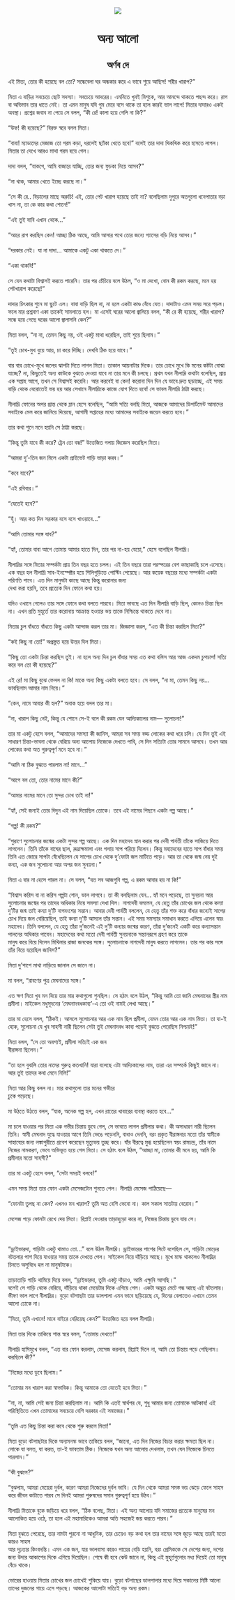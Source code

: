 <div align=center> <img src="../../metadata/images/rabibasariya/অন্য-আলো.jpg" align="center" ></div>
<h1 align=center>অন্য আলো</h1>
<h2 align=center>অর্ণব দে</h2>
এই মিতা, তোর কী হয়েছে বল তো? সন্ধেবেলা ঘর অন্ধকার করে এ ভাবে শুয়ে আছিস! শরীর খারাপ?”<br> <br>মিতা এ বাড়ির সবচেয়ে ছোট সদস্যা। সবচেয়ে আদরের। এমনিতে খুবই মিশুকে, আর আনন্দে থাকতে পছন্দ করে। রাগ বা অভিমান তার ধাতে নেই। তা এমন মানুষ যদি গুম মেরে বসে থাকে তা হলে কারই ভাল লাগে! মিতার দাদারও একই অবস্থা। প্রশ্নের জবাব না পেয়ে সে বলল, “কী রে! কালা হয়ে গেলি না কি?”<br> <br>“উফ! কী হয়েছে?” বিরক্ত স্বরে বলল মিতা।<br> <br>“বাবা! ম্যাডামের মেজাজ তো গরম কড়া, ধরলেই ছ্যাঁকা খেতে হবে!” বলেই তার দাদা খিকখিক করে হাসতে লাগল। মিতার তা দেখে আরও মাথা গরম হয়ে গেল।<br> <br>দাদা বলল, “যাকগে, আমি বাজারে যাচ্ছি, তোর জন্য ফুচকা নিয়ে আসব?”<br> <br>“না থাক, আমার খেতে ইচ্ছে করছে না।”<br> <br>“সে কী রে.. বিড়ালের মাছে অরুচি! এই, তোর পেট খারাপ হয়েছে তাই না? বলেছিলাম দুপুরে অতগুলো ধনেপাতার বড়া খাস না, তা কে কার কথা শোনে!”<br> <br>“এই তুই যাবি এখান থেকে...”<br> <br>“আরে রাগ করছিস কেন! আচ্ছা ঠিক আছে, আমি আসার পথে তোর জন্যে গ্যাসের বড়ি নিয়ে আসব।”<br> <br>“দরকার নেই। যা না দাদা... আমাকে একটু একা থাকতে দে।”<br> <br>“একা থাকবি!”<br> <br>সে যেন কথাটা বিশ্বাসই করতে পারেনি। তার পর চেঁচিয়ে বলে উঠল, “ও মা দেখো, বোন কী রকম করছে, মনে হয় পেটখারাপ করেছে!”<br> <br>দাদার চিৎকার শুনে মা ছুটে এল। বাবা বাড়ি ছিল না, না হলে একটা কাণ্ড বেঁধে যেত। দাদাটাও এমন সময় সরে পড়ল। ফলে মার প্রশ্নবাণ একা তাকেই সামলাতে হল। মা এসেই ঘরের আলো জ্বালিয়ে বলল, “কী রে কী হয়েছে, শরীর খারাপ? সন্ধে হয়ে গেছে ঘরের আলো জ্বালাসনি কেন?”<br> <br>মিতা বলল, “না না, তেমন কিছু নয়, ওই একটু মাথা ধরেছিল, তাই শুয়ে ছিলাম।”<br> <br>“তুই চোখ-মুখ ধুয়ে আয়, চা করে দিচ্ছি। দেখবি ঠিক হয়ে যাবে।”<br> <br>বার বার চোখে-মুখে জলের ঝাপটা দিতে লাগল মিতা। তাকাল আয়নাটার দিকে। তার চোখে মুখে কি মনের কষ্টটা বোঝা যাচ্ছে? না, কিছুতেই অন্য কাউকে বুঝতে দেওয়া যাবে না তার মনে কী চলছে। প্রথম যখন নীলাদ্রি কথাটা বলেছিল, প্রায় এক সপ্তাহ আগে, তখন সে বিশ্বাসই করেনি। আর করবেই বা কেন! করোনা দিন দিন যে ভাবে দ্রুত ছড়াচ্ছে, এই সময় বাড়ি থেকে বেরোতেই ভয় হয় আর সেখানে নীলাদ্রিকে কাজে যোগ দিতে হবে! সে ভাবল নীলাদ্রি ঠাট্টা করছে।<br> <br>নীলাদ্রি ফোনের অপর প্রান্ত থেকে ম্লান হেসে বলেছিল, “আমি সত্যি বলছি মিতা, আজকে আমাদের ডিপার্টমেন্ট আমাদের সবাইকে মেল করে জানিয়ে দিয়েছে, আগামী সপ্তাহের মধ্যে আমাদের সবাইকে জয়েন করতে হবে।”<br> <br>তার কথা শুনে মনে হয়নি সে ঠাট্টা করছে।<br> <br>“কিন্তু তুমি যাবে কী করে? ট্রেন তো বন্ধ!” উত্তেজিত গলায় জিজ্ঞেস করেছিল মিতা।<br> <br>“আমরা দু’-তিন জন মিলে একটা প্রাইভেট গাড়ি ভাড়া করব।”<br> <br>“কবে যাবে?”<br> <br>“এই রবিবার।”<br> <br>“যেতেই হবে?”<br> <br>“হুঁ। আর কত দিন সরকার বসে বসে খাওয়াবে...”<br> <br>“আমি তোমার সঙ্গে যাব?”<br> <br>“হ্যাঁ, তোমার বাবা আগে তোমায় আমার হাতে দিন, তার পর না-হয় যেয়ো,” হেসে বলেছিল নীলাদ্রি।<br> <br>নীলাদ্রির সঙ্গে মিতার সম্পর্কটা প্রায় তিন বছর হতে চলল। এই তিন বছরে তারা পরস্পরের বেশ কাছাকাছি চলে এসেছে। এক বছর হল নীলাদ্রি সাব-ইনস্পেক্টর হয়ে শিলিগুড়িতে পোস্টিং পেয়েছে। আর কয়েক বছরের মধ্যে সম্পর্কটা একটা পরিণতি পাবে। এত দিন মানুষটা কাছে আছে কিন্তু করোনার জন্য<br>
দেখা করা হয়নি, তবে প্রত্যেক দিন ফোনে কথা হয়।<br> <br>যদিও ওখানে গেলেও তার সঙ্গে ফোনে কথা বলতে পারবে। মিতা ভাবছে এত দিন নীলাদ্রি বাড়ি ছিল, কোনও চিন্তা ছিল না। এখন প্রতি মুহূর্তে তার করোনায় আক্রান্ত হওয়ার ভয় তাকে নিশ্চিন্তে থাকতে দেবে না।<br> <br>মিতার চুল বাঁধতে বাঁধতে কিছু একটা আন্দাজ করল তার মা। জিজ্ঞাসা করল, “এত কী চিন্তা করছিস মিতা?”<br> <br>“কই কিছু না তো!” অপ্রস্তুত হয়ে উত্তর দিল মিতা।<br> <br>“কিছু তো একটা চিন্তা করছিস তুই। না হলে অন্য দিন চুল বাঁধার সময় এত কথা বলিস আর আজ একদম চুপচাপ! সত্যি করে বল তো কী হয়েছে?”<br> <br>এই রে! মা কিছু বুঝে ফেলল না কি! মাকে অন্য কিছু একটা বলতে হবে। সে বলল, “না মা, তেমন কিছু নয়... ভাবছিলাম আমার নাম নিয়ে।”<br> <br>“কেন, নামে আবার কী হল?” অবাক হয়ে বলল তার মা।<br> <br>“না, খারাপ কিছু নেই, কিন্তু যে শোনে সে-ই বলে কী রকম যেন আদ্যিকালের নাম— সুলোচনা!”<br> <br>তার মা একটু হেসে বলল, “আমাদের সমস্যা কী জানিস, আমরা সব সময় বড্ড লোকের কথা ধরে চলি। যে দিন তুই এই সাধারণ চিন্তা-ভাবনা থেকে বেরিয়ে অন্য আলোয় নিজেকে দেখতে পাবি, সে দিন সত্যিটা তোর সামনে আসবে। তখন আর লোকের কথা অত গুরুত্বপূর্ণ মনে হবে না।”<br> <br>“আমি না ঠিক বুঝতে পারলাম না! মানে…”<br> <br>“আগে বল তো, তোর নামের মানে কী?”<br> <br>“আমার নামের মানে তো সুন্দর চোখ তাই না!”<br> <br>“হ্যাঁ, সেই জন্যই তোর দিদুন এই নাম দিয়েছিল তোকে। তবে এই নামের পিছনে একটা গল্প আছে।”<br> <br>“গল্প! কী রকম?”<br> <br>“পুরাণে সুলোচনার জন্মের একটা সুন্দর গল্প আছে। এক দিন মহাদেব স্নান করার পর দেবী পার্বতী তাঁকে সাজিয়ে দিতে লাগলেন। তিনি তাঁকে বাঘের ছাল, রুদ্রাক্ষমালা এবং গলায় সাপ পরিয়ে দিলেন। কিন্তু মহাদেবের হাতে সাপ বাঁধার সময় তিনি এত জোরে সাপটা বেঁধেছিলেন যে সাপের চোখ থেকে দু’ফোটা জল মাটিতে পড়ে। আর তা থেকে জন্ম নেয় দুই কন্যা, এক জন সুলোচনা আর অপর জন সুনয়না।”<br> <br>মিতা এ বার না হেসে পারল না। সে বলল, “যত সব আজগুবি গল্প, এ রকম আবার হয় না কি!”<br> <br>“বিশ্বাস করিস বা না করিস গল্পটা শোন, ভাল লাগবে। তা কী বলছিলাম যেন... হ্যাঁ মনে পড়েছে, তা সুনয়না আর সুলোচনার জন্মের পর তাদের অধিকার নিয়ে সমস্যা দেখা দিল। নাগদেবী বললেন, যে হেতু তাঁর চোখের জল থেকে কন্যা দু’টির জন্ম তাই কন্যা দু’টি নাগবংশের সন্তান। আবার দেবী পার্বতী বললেন, যে হেতু তাঁর শক্ত করে বাঁধার জন্যেই সাপের চোখ দিয়ে জল বেরিয়েছিল, তাই কন্যা দু’টি আসলে তাঁর সন্তান। এই সময় সমস্যার সমাধান করতে এগিয়ে এলেন স্বয়ং মহাদেব। তিনি বললেন, যে হেতু তাঁরা দু’জনেই এই দু’টি কন্যার জন্মের কারণ, তাঁরা দু’জনেই একটি করে কন্যাসন্তান পালনের অধিকার পাবেন। মহাদেবের কথা মতো দেবী পার্বতী সুনয়নাকে সন্তানরূপে গ্রহণ করে তাকে<br>
মানুষ করে বিয়ে দিলেন মিথিলার রাজা জনকের সঙ্গে। সুলোচনাকে নাগদেবী মানুষ করতে লাগলেন। তার পর কার সঙ্গে তাঁর বিয়ে হয়েছিল জানিস?”<br> <br>মিতা দু’পাশে মাথা নাড়িয়ে জানাল সে জানে না।<br> <br>মা বলল, “রাবণের পুত্র মেঘনাদের সঙ্গে।”<br> <br>এত ক্ষণ মিতা খুব মন দিয়ে তার মার কথাগুলো শুনছিল। সে হঠাৎ বলে উঠল, “কিন্তু আমি তো জানি মেঘনাদের স্ত্রীর নাম প্রমীলা। মাইকেল মধুসূদনের ‘মেঘনাদবধকাব্য’-এ তো ওই নামই লেখা আছে।”<br> <br>তার মা হেসে বলল, “ঠিকই। আসলে সুলোচনার আর এক নাম ছিল প্রমীলা, যেমন তোর আর এক নাম মিতা। তা যা-ই হোক, সুলোচনা যে খুব সাহসী নারী ছিলেন সেটা তুই মেঘনাদবধ কাব্য পড়েই বুঝতে পেরেছিস নিশ্চয়ই!”<br> <br>মিতা বলল, “সে তো অবশ্যই, প্রমীলা সত্যিই এক জন<br>
বীরাঙ্গনা ছিলেন।”<br> <br>“তা হলে বুঝলি তোর নামের গুরুত্ব কতখানি! যারা বলেছে এটা আদ্যিকালের নাম, তারা এর সম্পর্কে কিছুই জানে না। আর তুই তাদের কথা মেনে নিলি!”<br> <br>মিতা আর কিছু বলল না। মার কথাগুলো তার মনের গভীরে<br>
ঢুকে পড়েছে।<br> <br>মা উঠতে উঠতে বলল, “যাক, অনেক গল্প হল, এখন রাতের খাবারের ব্যবস্থা করতে হবে...”<br> <br>মা চলে যাওয়ার পর মিতা এক গভীর চিন্তায় ডুবে গেল, সে ভাবতে লাগল প্রমীলার কথা। কী অসাধারণ নারী ছিলেন তিনি। স্বামী মেঘনাদ যুদ্ধে যাওয়ার আগে তিনি ভেঙে পড়েননি, বাধাও দেননি, বরং প্রকৃত বীরাঙ্গনার মতো তাঁর স্বামীকে সাহায্যের জন্য লঙ্কাপুরীতে প্রবেশ করেছেন মৃত্যুভয় তুচ্ছ করে। যাঁর বীরত্বে মুগ্ধ হয়েছিলেন স্বয়ং রামচন্দ্র, তাঁর নামে নিজের নামকরণ, ভেবে অভিভূত হয়ে গেল মিতা। সে হঠাৎ বলে উঠল, “আচ্ছা মা, তোমার কী মনে হয়, আমি কি প্রমীলার মতো সাহসী?”<br> <br>তার মা একটু হেসে বলল, “সেটা সময়ই বলবে!”<br> <br>এমন সময় মিতা তার ফোন একটা মেসেজটোন শুনতে পেল। নীলাদ্রি মেসেজ পাঠিয়েছে—<br> <br>“ফোনটা তুলছ না কেন? এখনও মন খারাপ? তুমি অত বেশি ভেবো না। কাল সকাল সাতটায় বেরোব।”<br> <br>মেসেজ পড়ে ফোনটা রেখে দেয় মিতা। রিপ্লাই দেওয়ার তাড়াহুড়ো করে না, নিজের চিন্তায় ডুবে যায় সে।<br> <br><br> <br>“ড্রাইভারদা, গাড়িটা একটু থামাও তো...” বলে উঠল নীলাদ্রি। ড্রাইভারের পাশের সিটে বসেছিল সে, গাড়িটা মোড়ের বটতলার পাশ দিয়ে যাওয়ার সময় তাকে দেখতে পেল। সাইকেল নিয়ে দাঁড়িয়ে আছে। মুখে মাস্ক থাকলেও নীলাদ্রির চিনতে অসুবিধে হল না মানুষটাকে।<br> <br>তাড়াতাড়ি গাড়ি থামিয়ে দিয়ে বলল, “ড্রাইভারদা, তুমি একটু দাঁড়াও, আমি এক্ষুনি আসছি।”<br>
বলেই সে গাড়ি থেকে বেরিয়ে, দাঁড়িয়ে থাকা মেয়েটার দিকে এগিয়ে গেল। একটা অদ্ভুত মেটে গন্ধ আছে এই বটতলায়। ভীষণ ভাল লাগে নীলাদ্রির। বুড়ো বটগাছটা তার ডালপালা এমন ভাবে ছড়িয়েছে যে, দিনের বেলাতেও এখানে তেমন আলো ঢোকে না।<br> <br>“মিতা, তুমি এখানে! মানে বাইরে বেরিয়েছ কেন?” উত্তেজিত হয়ে বলল নীলাদ্রি।<br> <br>মিতা তার দিকে তাকিয়ে শান্ত স্বরে বলল, “তোমায় দেখতে!”<br> <br>নীলাদ্রি হাসিমুখে বলল, “এত বার ফোন করলাম, মেসেজ করলাম, রিপ্লাই দিলে না, আমি তো চিন্তায় পড়ে গেছিলাম। করছিলে কী?”<br> <br>“নিজের মধ্যে ডুবে ছিলাম।”<br> <br>“তোমার মন খারাপ করা স্বাভাবিক। কিন্তু আমাকে তো যেতেই হবে মিতা।”<br> <br>“না, না, আমি সেই জন্য চিন্তা করছিলাম না। আমি কি এতই স্বার্থপর যে, শুধু আমার জন্য তোমাকে আটকাব! এই পরিস্থিতিতে এখন তোমাদের সবচেয়ে বেশি দরকার এই সমাজের।”<br> <br>“তুমি এত কিছু চিন্তা করা কবে থেকে শুরু করলে মিতা!”<br> <br>মিতা বুড়ো বটগাছটার দিকে অন্যমনস্ক ভাবে তাকিয়ে বলল, “জানো, এত দিন নিজের বিচার করার ক্ষমতা ছিল না। লোকে যা বলত, যা করত, তা-ই ভাবতাম ঠিক। নিজেকে যখন অন্য আলোয় দেখলাম, তখন যেন নিজেকে চিনতে পারলাম।”<br> <br>“কী বুঝলে?”<br> <br>“বুঝলাম, আমরা মেয়েরা দুর্বল, কারণ আমরা নিজেদের দুর্বল ভাবি। যে দিন থেকে আমরা সমস্ত ভয় ঝেড়ে ফেলে সাহস করে জীবন কাটাতে পারব সে দিনই আমরা পুরুষদের সমান গুরুত্বপূর্ণ হয়ে উঠব।”<br> <br>নীলাদ্রি মিতাকে বুকে জড়িয়ে ধরে বলল, “ঠিক বলেছ, মিতা। এই অন্য আলোয় যদি সমাজের প্রত্যেক মানুষের মন আলোকিত হয়ে ওঠে, তা হলে এই মহামারিকেও আমরা অতি সহজেই জয় করতে পারব।”<br> <br>মিতা বুঝতে পেরেছে, তার নামটা পুরনো না আধুনিক, তার চেয়েও বড় কথা হল তার নামের সঙ্গে জুড়ে আছে তারই মতো কারও সাহস<br>
আর দৃঢ়তার কিংবদন্তি। এমন এক জন, যার ভালবাসা কারও পায়ের বেড়ি হয়নি, বরং প্রেমিককে সে দেশের জন্য, দশের জন্য উদার আকাশের দিকে এগিয়ে দিয়েছিল। শেষে কী হবে কেউ জানে না, কিন্তু এই মুহূর্তগুলোর মধ্য দিয়েই তো মানুষ বেঁচে থাকে।<br> <br>ভোরের হাওয়ায় মিতার চোখের জল চোখেই শুকিয়ে যায়। বুড়ো বটগাছের ডালপালার মধ্যে দিয়ে সকালের মিষ্টি আলো তাদের দুজনের গায়ে এসে পড়ছে। আজকের আলোটা সত্যিই বড় অন্য রকম।<br> <br>
